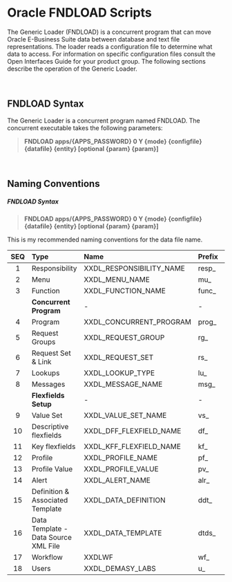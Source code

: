 # Oracle FNDLOAD Scripts

The Generic Loader (FNDLOAD) is a concurrent program that can move Oracle E-Business Suite data between database and text file representations. The loader reads a configuration file to determine what data to access. For information on specific configuration files consult the Open Interfaces Guide for your product group. The following sections describe the operation of the Generic Loader.

<br>

## FNDLOAD Syntax 

The Generic Loader is a concurrent program named FNDLOAD. The concurrent executable takes the following parameters:

> **FNDLOAD apps/{APPS_PASSWORD} 0 Y  {mode} {configfile} {datafile} {entity} [optional {param} {param}]**

<br>

## Naming Conventions

##### FNDLOAD Syntax 
> **FNDLOAD apps/{APPS_PASSWORD} 0 Y  {mode} {configfile} {datafile} {entity} [optional {param} {param}]**
> 
This is my recommended naming conventions for the data file name.

 | SEQ       | Type                   | Name                           | Prefix | Suffix | Example |
 | :-:       | :----------            | :----                          | :---   | :---   | :----   |
 | 1         | Responsibility         | XXDL_RESPONSIBILITY_NAME       | resp_  |   -     | resp_XXDL_RESPONSIBILITY_NAME.ldt |
 | 2         | Menu                   | XXDL_MENU_NAME                 | mu_    |   -     | mu_XXDL_MENU_NAME.ldt |
 | 3         | Function               | XXDL_FUNCTION_NAME             | func_  |   -     | func_XXDL_FUNCTION_NAME.ldt |  
 |           | **Concurrent Program**                                  | -      |  -      |  -      | -|
 | 4         | Program                | XXDL_CONCURRENT_PROGRAM        | prog_  |   -     | prog_XXDL_CONCURRENT_PROGRAM.ldt |
 | 5         | Request Groups         | XXDL_REQUEST_GROUP             | rg_    |   -     | rg_XXDL_REQUEST_GROUP.ldt |
 | 6         | Request Set & Link     | XXDL_REQUEST_SET               | rs_    |   -     | rs_XXDL_REQUEST_SET.ldt | 
 | 7         | Lookups                | XXDL_LOOKUP_TYPE               | lu_    |   -     | lu_XXDL_LOOKUP_TYPE.ldt |
 | 8         | Messages               | XXDL_MESSAGE_NAME              | msg_   |   -     | msg_XXDL_MESSAGE_NAME.ldt |
 |           | **Flexfields Setup**   | -                              | -      |   -     | - |
 | 9         | Value Set              | XXDL_VALUE_SET_NAME            | vs_    |   -     | vs_XXDL_VALUE_SET_NAME.ldt |
 | 10        | Descriptive flexfields | XXDL_DFF_FLEXFIELD_NAME        | df_    |   -     | df_XXDL_DFF_FLEXFIELD_NAME.ldt |
 | 11        | Key flexfields         | XXDL_KFF_FLEXFIELD_NAME        | kf_    |   -     | kf_XXDL_KFF_FLEXFIELD_NAME.ldt |
 | 12        | Profile                | XXDL_PROFILE_NAME              | pf_    |   -     | pf_XXDL_PROFILE_NAME.ldt |
 | 13        | Profile Value          | XXDL_PROFILE_VALUE             | pv_    |   -     | pv_XXDL_PROFILE_VALUE.ldt | 
 | 14        | Alert                  | XXDL_ALERT_NAME                | alr_   |   -     | alr_XXDL_ALERT_NAME.ldt |
 | 15        | Definition & Associated Template | XXDL_DATA_DEFINITION    | ddt_   |   -     | ddt_XXDL_DATA_DEFINITION.ldt | 
 | 16        | Data Template - Data Source XML File | XXDL_DATA_TEMPLATE| dtds_  |   -     | dtds_XXDL_DATA_TEMPLATE.ldt |  
 | 17        | Workflow               | XXDLWF                         | wf_    |   -     | wf_XXDLWF.wft |
 | 18        | Users                  | XXDL_DEMASY_LABS               | u_     |   -     | u_DEMASY_LABS.ldt | 
 
 <br>
